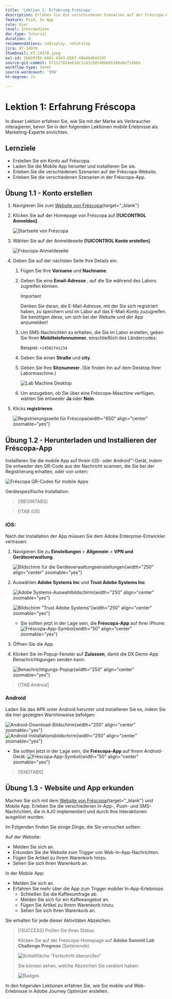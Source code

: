 ```yaml
---
title: 'Lektion 1: Erfahrung Fréscopa'
description: Erleben Sie die verschiedenen Szenarien auf der Fréscopa-Website.
feature: Push, In App
role: User
level: Intermediate
doc-type: Tutorial
duration: 0
recommendations: noDisplay, noCatalog
jira: KT-14978
thumbnail: KT-14978.jpeg
exl-id: 1bbb978b-0401-4383-b507-48b46d84d19f
source-git-commit: 5f1527824e63dc1c43cb0540b685160a8e71d66e
workflow-type: tm+mt
source-wordcount: '559'
ht-degree: 1%

---
```


# Lektion 1: Erfahrung Fréscopa

In dieser Lektion erfahren Sie, wie Sie mit der Marke als Verbraucher interagieren, bevor Sie in den folgenden Lektionen mobile Erlebnisse als Marketing-Experte einrichten.

## Lernziele

* Erstellen Sie ein Konto auf Fréscopa.
* Laden Sie die Mobile App herunter und installieren Sie sie.
* Erleben Sie die verschiedenen Szenarien auf der Fréscopa-Website.
* Erleben Sie die verschiedenen Szenarien in der Fréscopa-App.

## Übung 1.1 - Konto erstellen

1. Navigieren Sie zum [Website von Fréscopa](https://dsn.adobe.com/p/adobe-summit-2024?token=eyJhbGciOiJIUzI1NiIsInR5cCI6IkpXVCJ9.eyJpZCI6ImFub255bW91cyIsImVtYWlsIjoiYW5vbnltb3VzQGFkb2JlLmNvbSIsImlzc3VlciI6InNoYXJlZC1saW5rIiwiYXJnb24iOnsiYWNjZXNzIjoicmVhZC1wcm9qZWN0IiwicHJvamVjdElkIjoiYWRvYmUtc3VtbWl0LTIwMjQifSwiaWF0IjoxNzEwNTI0MTIwLCJleHAiOjE3MTIzMzg1MjB9.q2uGVst6HjJw8SCWl-3pViNzepkdGnNCvGqZnbbkTsY){target="_blank"}

1. Klicken Sie auf der Homepage von Fréscopa auf **[!UICONTROL Anmelden]**.

   ![Startseite von Fréscopa](/help/summit/l820-lab-workbook/assets/1-1-1-frescopa-homepage.png "Startseite von Fréscopa")

1. Wählen Sie auf der Anmeldeseite **[!UICONTROL Konto erstellen]**.

   ![Fréscopa-Anmeldeseite](/help/summit/l820-lab-workbook/assets/1-1-2-frescopa-sign-in-page.png "Fréscopa-Anmeldung")

1. Geben Sie auf der nächsten Seite Ihre Details ein:

   1. Fügen Sie Ihre **Vorname** und **Nachname**.

   1. Geben Sie eine **Email-Adresse** , auf die Sie während des Labors zugreifen können.

      >[!IMPORTANT]
      > Denken Sie daran, die E-Mail-Adresse, mit der Sie sich registriert haben, zu speichern und im Labor auf das E-Mail-Konto zuzugreifen. Sie benötigen diese, um sich bei der Website und der App anzumelden!

   1. Um SMS-Nachrichten zu erhalten, die Sie im Labor erstellen, geben Sie Ihren **Mobiltelefonnummer**, einschließlich des Ländercodes:

      Beispiel: `+14502741234`

   1. Geben Sie einen **Straße** und **city**.

   1. Geben Sie Ihre **Sitznummer**. (Sie finden ihn auf dem Desktop Ihrer Labormaschine.)

      ![Lab Machine Desktop](/help/summit/l820-lab-workbook/assets/locate-seat-number.png)

   1. Um anzugeben, ob Sie über eine Fréscopa-Maschine verfügen, wählen Sie entweder **Ja** oder **Nein**.

1. Klicks **registrieren**.

   ![Registrierungsseite für Fréscopa](/help/summit/l820-lab-workbook/assets/1-1-3-frescopa-registration-page.png){width="650" align="center" zoomable="yes"}

## Übung 1.2 - Herunterladen und Installieren der Fréscopa-App

Installieren Sie die mobile App auf Ihrem iOS- oder Android™-Gerät, indem Sie entweder den QR-Code aus der Nachricht scannen, die Sie bei der Registrierung erhalten, oder von unten:

![Fréscopa QR-Codes für mobile Apps](/help/summit/l820-lab-workbook/assets/1-2-1-qr-codes.png "Fréscopa QR-Codes für mobile Apps")

Gerätespezifische Installation:

>[!BEGINTABS]

>[!TAB iOS]

### iOS:

Nach der Installation der App müssen Sie dem Adobe Enterprise-Entwickler vertrauen:

1. Navigieren Sie zu **Einstellungen** > **Allgemein** > **VPN und Geräteverwaltung**.

   ![Bildschirm für die Geräteverwaltungseinstellungen](/help/summit/l820-lab-workbook/assets/1-2-2-device-management-screen.PNG "Bildschirm für die Geräteverwaltungseinstellungen"){width="250" align="center" zoomable="yes"}

1. Auswählen **Adobe Systems Inc** und **Trust Adobe Systems Inc**.

   ![Adobe Systems-Auswahlbildschirm](/help/summit/l820-lab-workbook/assets/1-2-3-adobe-systems.PNG "Adobe Systems-Auswahlbildschirm"){width="250" align="center" zoomable="yes"}
   <br>

   ![Bildschirm &quot;Trust Adobe Systems&quot;](/help/summit/l820-lab-workbook/assets/1-2-4-trust-adobe.PNG){width="250" align="center" zoomable="yes"}

   * Sie sollten jetzt in der Lage sein, die **Fréscopa-App** auf Ihrer iPhone: ![Fréscopa-App-Symbol](/help/summit/l820-lab-workbook/assets/1-2-app-icon.png){width="50" align="center" zoomable="yes"}


1. Öffnen Sie die App.

1. Klicken Sie im Popup-Fenster auf **Zulassen**, damit die DX Demo-App Benachrichtigungen senden kann.

   ![Benachrichtigungs-Popup](/help/summit/l820-lab-workbook/assets/1-2-allow-notifications.png){width="250" align="center" zoomable="yes"}

>[!TAB Android]

### Android

Laden Sie das APK unter Android herunter und installieren Sie es, indem Sie die hier gezeigten Warnhinweise befolgen:

![Android-Download-Bildschirm](/help/summit/l820-lab-workbook/assets/1-2-5-android-download.jpg "Android-Download-Bildschirm"){width="250" align="center" zoomable="yes"}
<br>
![Android-Installationsbildschirm](/help/summit/l820-lab-workbook/assets/1-2-6-android-installation.jpg){width="250" align="center" zoomable="yes"}

* Sie sollten jetzt in der Lage sein, die **Fréscopa-App** auf Ihrem Android-Gerät: ![Fréscopa-App-Symbol](/help/summit/l820-lab-workbook/assets/1-2-app-icon.png){width="50" align="center" zoomable="yes"}

>[!ENDTABS]

## Übung 1.3 - Website und App erkunden

Machen Sie sich mit dem [Website von Fréscopa](https://dsn.adobe.com/p/adobe-summit-2024?token=eyJhbGciOiJIUzI1NiIsInR5cCI6IkpXVCJ9.eyJpZCI6ImFub255bW91cyIsImVtYWlsIjoiYW5vbnltb3VzQGFkb2JlLmNvbSIsImlzc3VlciI6InNoYXJlZC1saW5rIiwiYXJnb24iOnsiYWNjZXNzIjoicmVhZC1wcm9qZWN0IiwicHJvamVjdElkIjoiYWRvYmUtc3VtbWl0LTIwMjQifSwiaWF0IjoxNzEwNTI0MTIwLCJleHAiOjE3MTIzMzg1MjB9.q2uGVst6HjJw8SCWl-3pViNzepkdGnNCvGqZnbbkTsY){target="_blank"}  und Mobile App. Erleben Sie die verschiedenen In-App-, Push- und SMS-Nachrichten, die in AJO implementiert und durch Ihre Interaktionen ausgelöst wurden.

Im Folgenden finden Sie einige Dinge, die Sie versuchen sollten:

Auf der Website:

* Melden Sie sich an.
* Erkunden Sie die Website zum Trigger von Web-In-App-Nachrichten.
* Fügen Sie Artikel zu Ihrem Warenkorb hinzu.
* Sehen Sie sich Ihren Warenkorb an.

In der Mobile App:

* Melden Sie sich an.
* Erfahren Sie mehr über die App zum Trigger mobiler In-App-Erlebnisse.
   * Schließen Sie die Kaffeeumfrage ab.
   * Melden Sie sich für ein Kaffeeangebot an.
   * Fügen Sie Artikel zu Ihrem Warenkorb hinzu.
   * Sehen Sie sich Ihren Warenkorb an.

Sie erhalten für jede dieser Aktivitäten Abzeichen.

>[!SUCCESS]
>Prüfen Sie Ihren Status:
>
>Klicken Sie auf der Frescopa-Homepage auf **Adobe Summit Lab Challenge Progress** (Seitenende).
> 
>  ![Schaltfläche &quot;Fortschritt überprüfen&quot;](/help/summit/l820-lab-workbook/assets/1-3-challenge-progress-button.png)
>
> Sie können sehen, welche Abzeichen Sie verdient haben:
> 
> ![Badges](/help/summit/l820-lab-workbook/assets/1-3-badges.png) 

In den folgenden Lektionen erfahren Sie, wie Sie mobile und Web-Erlebnisse in Adobe Journey Optimizer erstellen.

[def]: /help/summit/l820-lab-workbook/assets/1-2-4-trust-adobe.PNG
